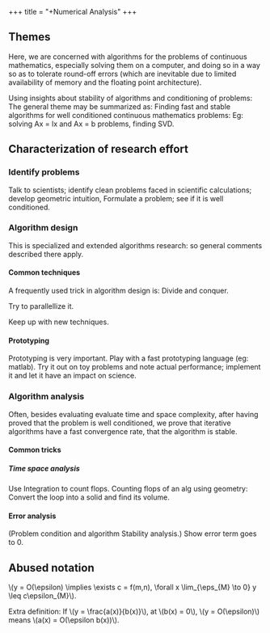 +++
title = "+Numerical Analysis"
+++

## Themes
Here, we are concerned with algorithms for the problems of continuous mathematics, especially solving them on a computer, and doing so in a way so as to tolerate round-off errors (which are inevitable due to limited availability of memory and the floating point architecture).

Using insights about stability of algorithms and conditioning of problems: The general theme may be summarized as: Finding fast and stable algorithms for well conditioned continuous mathematics problems: Eg: solving Ax = lx and Ax = b problems, finding SVD.

## Characterization of research effort
### Identify problems
Talk to scientists; identify clean problems faced in scientific calculations; develop geometric intuition, Formulate a problem; see if it is well conditioned.

### Algorithm design
This is specialized and extended algorithms research: so general comments described there apply.

#### Common techniques
A frequently used trick in algorithm design is: Divide and conquer. 

Try to parallellize it.

Keep up with new techniques. 

#### Prototyping
Prototyping is very important. Play with a fast prototyping language (eg: matlab). Try it out on toy problems and note actual performance; implement it and let it have an impact on science.

### Algorithm analysis
Often, besides evaluating evaluate time and space complexity, after having proved that the problem is well conditioned, we prove that iterative algorithms have a fast convergence rate, that the algorithm is stable.

#### Common tricks
##### Time space analysis
Use Integration to count flops. Counting flops of an alg using geometry: Convert the loop into a solid and find its volume.

#### Error analysis
(Problem condition and algorithm Stability analysis.) Show error term goes to 0.

## Abused notation
\\(y = O(\epsilon) \implies  \exists c = f(m,n), \forall x \lim_{\eps_{M} \to 0} y \leq c\epsilon_{M}\\).

Extra definition: If \\(y = \frac{a(x)}{b(x)}\\), at \\(b(x) = 0\\), \\(y = O(\epsilon)\\) means \\(a(x) = O(\epsilon b(x))\\).

